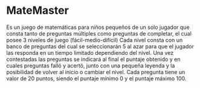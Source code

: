 # MateMaster
Es un juego de matemáticas para niños pequeños de un solo jugador que consta tanto de preguntas múltiples 
como preguntas de completar, el cual posee 3 niveles de juego (fácil-medio-difícil) Cada nivel consta con 
un banco de preguntas del cual se seleccionarán 5 al azar para que el jugador las responda en un tiempo 
limitado dependiendo del nivel. Una vez contestadas las preguntas se indicará al final el puntaje obtenido 
y en cuales preguntas falló y acertó, junto con una pequeña leyenda y la posibilidad de volver al inicio 
o cambiar el nivel. Cada pregunta tiene un valor de 20 puntos, siendo el puntaje mínimo 0 y el puntaje
máximo 100.
